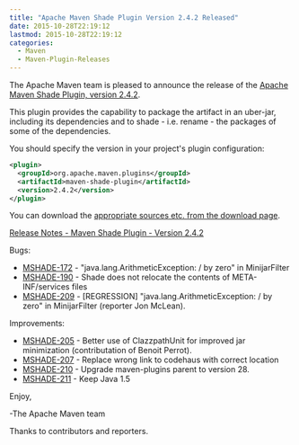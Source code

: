 ```yaml
---
title: "Apache Maven Shade Plugin Version 2.4.2 Released"
date: 2015-10-28T22:19:12
lastmod: 2015-10-28T22:19:12
categories:
  - Maven
  - Maven-Plugin-Releases
---
```

The Apache Maven team is pleased to announce the release of the [Apache
Maven Shade Plugin, version 2.4.2](http://maven.apache.org/plugins/maven-shade-plugin/).

This plugin provides the capability to package the artifact in an uber-jar,
including its dependencies and to shade - i.e. rename - the packages of some of
the dependencies.

You should specify the version in your project's plugin configuration:

```xml
<plugin>
  <groupId>org.apache.maven.plugins</groupId>
  <artifactId>maven-shade-plugin</artifactId>
  <version>2.4.2</version>
</plugin>
```

<!-- more -->

You can download the [appropriate sources etc. from the download page](http://maven.apache.org/plugins/maven-shade-plugin/download.cgi).
 
[Release Notes - Maven Shade Plugin - Version 2.4.2](https://issues.apache.org/jira/secure/ReleaseNote.jspa?projectId=12317921&version=12333008)

Bugs:

 * [MSHADE-172](https://issues.apache.org/jira/browse/MSHADE-172) -  "java.lang.ArithmeticException: / by zero" in MinijarFilter
 * [MSHADE-190](https://issues.apache.org/jira/browse/MSHADE-190) -  Shade does not relocate the contents of META-INF/services files
 * [MSHADE-209](https://issues.apache.org/jira/browse/MSHADE-209) -  [REGRESSION] "java.lang.ArithmeticException: / by zero" in MinijarFilter (reporter Jon McLean).

Improvements:

 * [MSHADE-205](https://issues.apache.org/jira/browse/MSHADE-205) -  Better use of ClazzpathUnit for improved jar minimization (contributation of Benoit Perrot).
 * [MSHADE-207](https://issues.apache.org/jira/browse/MSHADE-207) -  Replace wrong link to codehaus with correct location
 * [MSHADE-210](https://issues.apache.org/jira/browse/MSHADE-210) -  Upgrade maven-plugins parent to version 28.
 * [MSHADE-211](https://issues.apache.org/jira/browse/MSHADE-211) -  Keep Java 1.5


Enjoy,

-The Apache Maven team

Thanks to contributors and reporters.

